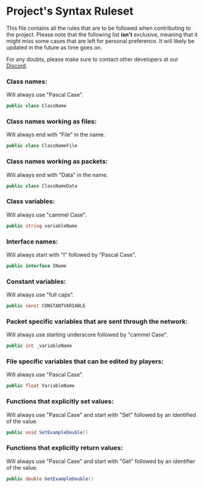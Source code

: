 # Project's Syntax Ruleset
This file contains all the rules that are to be followed when contributing to the project. Please note that the following list **isn't** exclusive, meaning that it might miss some cases that are left for personal preference. It will likely be updated in the future as time goes on.

For any doubts, please make sure to contact other developers at our [Discord](https://discord.gg/yUF2ec8Vt8).

### Class names:
Will always use "Pascal Case".
```C#
public class ClassName
```

### Class names working as files:
Will always end with "File" in the name.
```C#
public class ClassNameFile
```

### Class names working as packets:
Will always end with "Data" in the name.
```C#
public class ClassNameData
```

### Class variables:
Will always use "cammel Case".
```C#
public string variableName
```

### Interface names:
Will always start with "I" followed by "Pascal Case".
```C#
public interface IName
```

### Constant variables:
Will always use "full caps".
```C#
public const CONSTANTVARIABLE
```

### Packet specific variables that are sent through the network:
Will always use starting underscore followed by "cammel Case".
```C#
public int _variableName
```

### File specific variables that can be edited by players:
Will always use "Pascal Case".
```C#
public float VariableName
```

### Functions that explicitly set values:
Will always use "Pascal Case" and start with "Set" followed by an identified of the value.
```C#
public void SetExampleDouble()
```

### Functions that explicitly return values:
Will always use "Pascal Case" and start with "Get" followed by an identifier of the value.
```C#
public double GetExampleDouble()
```
